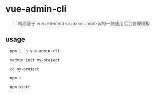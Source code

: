 # vue-admin-cli 
> 构建基于 vue+element-ui+axios+mockjs的一款通用后台管理模板

## usage
```bash
  npm i -g vue-admin-cli

  vadmin init my-project

  cd my-project

  npm i

  npm start
```